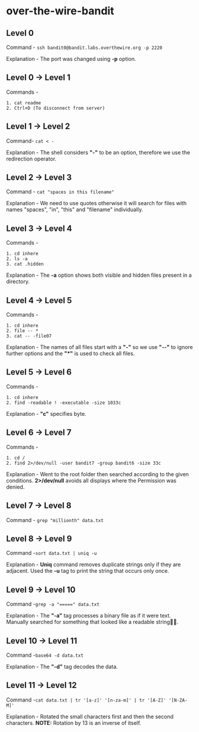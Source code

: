 # over-the-wire-bandit

## Level 0

Command - ```ssh bandit0@bandit.labs.overthewire.org -p 2220```

Explanation - The port was changed using **-p** option.

## Level 0 -> Level 1

Commands -
```
1. cat readme
2. Ctrl+D (To disconnect from server)
```

## Level 1 -> Level 2

Command- ```cat < -```

Explanation - The shell considers **"-"** to be an option, therefore we use the redirection operator.

## Level 2 -> Level 3

Command - ```cat "spaces in this filename"```

Explanation - We need to use quotes otherwise it will search for files with names "spaces", "in", "this" and "filename" individually.

## Level 3 -> Level 4

Commands -
```
1. cd inhere
2. ls -a
3. cat .hidden
```

Explanation - The **-a** option shows both visible and hidden files present in a directory.

## Level 4 -> Level 5

Commands -
```
1. cd inhere
2. file -- *
3. cat -- -file07
```

Explanation - The names of all files start with a **"-"** so we use **"--"** to ignore further options and the **"*"** is used to check all files.

## Level 5 -> Level 6

Commands -
```
1. cd inhere
2. find -readable ! -executable -size 1033c
```

Explanation - **"c"** specifies byte.

## Level 6 -> Level 7

Commands -
```
1. cd /
2. find 2>/dev/null -user bandit7 -group bandit6 -size 33c
```

Explanation - Went to the root folder then searched according to the given conditions. **2>/dev/null** avoids all displays where the Permission was denied.

## Level 7 -> Level 8

Command - ```grep "millionth" data.txt```

## Level 8 -> Level 9

Command -```sort data.txt | uniq -u```

Explanation - **Uniq** command removes duplicate strings only if they are adjacent. Used the **-u** tag to print the string that occurs only once.

## Level 9 -> Level 10

Command -```grep -a "=====" data.txt```

Explanation - The **"-a"** tag processes a binary file as if it were text. Manually searched for something that looked like a readable string🤷‍♀️.

## Level 10 -> Level 11

Command -```base64 -d data.txt```

Explanation - The **"-d"** tag decodes the data.

## Level 11 -> Level 12

Command -```cat data.txt | tr '[a-z]' '[n-za-m]' | tr '[A-Z]' '[N-ZA-M]'```

Explanation - Rotated the small characters first and then the second characters. **NOTE:** Rotation by 13 is an inverse of itself.
